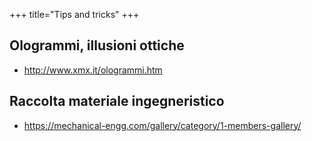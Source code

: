 +++
title="Tips and tricks"
+++

Ologrammi, illusioni ottiche
----------------------------

-   <http://www.xmx.it/ologrammi.htm>

Raccolta materiale ingegneristico
---------------------------------

-   <https://mechanical-engg.com/gallery/category/1-members-gallery/>
